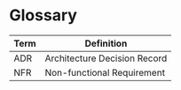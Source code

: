 # Glossary

| Term | Definition |
|------|-------------|
| ADR  | Architecture Decision Record |
| NFR  | Non-functional Requirement |
